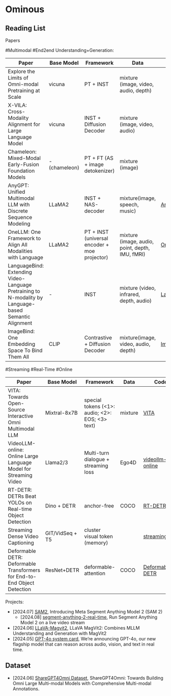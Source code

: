 # Ominous

## Reading List

Papers

#Multimodal #End2end Understanding+Generation:

| Paper                                                                                                 | Base Model    | Framework                                     | Data                                            | Code                                                       | Publication | Preprint                                    | Affiliation     |
| ----------------------------------------------------------------------------------------------------- | ------------- | --------------------------------------------- | ----------------------------------------------- | ---------------------------------------------------------- | ----------- | ------------------------------------------- | --------------- |
| Explore the Limits of Omni-modal Pretraining at Scale                                                 | vicuna        | PT + INST                                     | mixture (image, video, audio, depth)            |                                                            |             | [2406.09412](https://arxiv.org/pdf/2406.09412) | Shanghai AI Lab |
| X-VILA: Cross-Modality Alignment for Large Language Model                                             | vicuna        | INST + Diffusion Decoder                      | mixture (image, video, audio)                   |                                                            |             | [2405.19335](https://arxiv.org/abs/2405.19335) | NVIDIA          |
| Chameleon: Mixed-Modal Early-Fusion Foundation Models                                                 | - (chameleon) | PT + FT (AS + image detokenizer)              | mixture (image)                                 |                                                            |             | [2405.09818](https://arxiv.org/abs/2405.09818) | Meta            |
| AnyGPT: Unified Multimodal LLM with Discrete Sequence Modeling                                        | LLaMA2        | INST + NAS-decoder                            | mixture(image, speech, music)                   | [AnyGPT](https://github.com/OpenMOSS/AnyGPT)                  |             | [2402.12226](https://arxiv.org/abs/2402.12226) | FDU             |
| OneLLM: One Framework to Align All Modalities with Language                                           | LLaMA2        | PT + INST (universal encoder + moe projector) | mixture (image, audio, point, depth, IMU, fMRI) | [OneLLM](https://github.com/csuhan/OneLLM)                    | CVPR2024    | [2312.03700](https://arxiv.org/abs/2312.03700) | Shanghai AI lab |
| LanguageBind: Extending Video-Language Pretraining to N-modality by Language-based Semantic Alignment | -             | INST                                          | mixture (video, infrared, depth, audio)         | [LanguageBind](https://github.com/PKU-YuanGroup/LanguageBind) | ICLR2024    | [2310.01852](https://arxiv.org/abs/2310.01852) | PKU             |
| ImageBind: One Embedding Space To Bind Them All                                                       | CLIP          | Contrastive + Diffusion Decoder               | mixture(image, video, audio, depth)             | [ImageBind](https://github.com/facebookresearch/ImageBind)    |             | [2305.05665](https://arxiv.org/abs/2305.05665) | Meta            |

#Streaming #Real-Time #Online

| Paper                                                                    | Base Model      | Framework                                       | Data    | Code                                                                                            | Publication | Preprint                                    | Affiliation |
| ------------------------------------------------------------------------ | --------------- | ----------------------------------------------- | ------- | ----------------------------------------------------------------------------------------------- | ----------- | ------------------------------------------- | ----------- |
| VITA: Towards Open-Source Interactive Omni Multimodal LLM                | Mixtral-8x7B    | special tokens (<1>: audio; <2>: EOS; <3> text) | mixture | [VITA](https://github.com/VITA-MLLM/VITA)                                                          |             | [2408.05211](https://arxiv.org/abs/2408.05211) | Tencent     |
| VideoLLM-online: Online Large Language Model for Streaming Video         | Llama2/3        | Multi-turn dialogue + streaming loss            | Ego4D   | [videollm-online](https://github.com/showlab/videollm-online)                                      |             | [2406.11816](https://arxiv.org/abs/2406.11816) | NUS         |
| RT-DETR: DETRs Beat YOLOs on Real-time Object Detection                  | Dino + DETR     | anchor-free                                     | COCO    | [RT-DETR](https://github.com/lyuwenyu/RT-DETR)                                                     |             | [2304.08069](https://arxiv.org/abs/2304.08069) | Baidu       |
| Streaming Dense Video Captioning                                         | GIT/VidSeq + T5 | cluster visual token (memory)                   |         | [streaming_dvc](https://github.com/google-research/scenic/tree/main/scenic/projects/streaming_dvc) | CVPR2024    | [2304.08069](https://arxiv.org/abs/2404.01297) | Google      |
| Deformable DETR: Deformable Transformers for End-to-End Object Detection | ResNet+DETR     | deformable-attention                            | COCO    | [Deformable-DETR](https://github.com/fundamentalvision/Deformable-DETR)                            | ICLR2021    | [2010.04159](https://arxiv.org/abs/2010.04159) | SenseTime   |

Projects:

- [2024.07] [SAM2](https://github.com/facebookresearch/segment-anything-2), Introducing Meta Segment Anything Model 2 (SAM 2)
  - [2024.08] [segment-anything-2-real-time](https://github.com/Gy920/segment-anything-2-real-time), Run Segment Anything Model 2 on a live video stream
- [2024.06] [LLaVA-Magvit2](https://github.com/lucasjinreal/LLaVA-Magvit2), LLaVA MagVit2: Combines MLLM Understanding and Generation with MagVit2
- [2024.05] [GPT-4o system card](https://openai.com/index/hello-gpt-4o/), We’re announcing GPT-4o, our new flagship model that can reason across audio, vision, and text in real time.

## Dataset

- [2024.06] [ShareGPT4Omni Dataset](https://sharegpt4omni.github.io/), ShareGPT4Omni: Towards Building Omni Large Multi-modal Models with Comprehensive Multi-modal Annotations.
